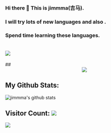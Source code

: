 ### Hi there 👋 This is jimmma(吉马).<br>
### I will try lots of new languages and also .<br></center>
### Spend time learning these languages.<br></center>
<h1> <a href="https://sunguoqi.com/"> <img src="https://readme-typing-svg.herokuapp.com/?lines=console.log(%22Hello%2C%20World!%22);MY%2C%20NAME%2C%20IS%2C%20JIMMMA!;Thanks%20for%20your%20coming!;❤❤❤❤&center=true&size=27"> </a> </h1>
## 
<div align="center"> <img src="https://activity-graph.herokuapp.com/graph?username=XxjimmmaxX&theme=xcode" /> </div>

## My Github Stats:
 ![jimmma's github stats](https://github-readme-stats.vercel.app/api?username=XxjimmmaxX&show_icons=true&theme=dracula&hide=stars,issues)
## 

## **Visitor Count:** <img src="https://profile-counter.glitch.me/XxjimmmaxX/count.svg" />

<div> <img src="https://github-readme-stats.vercel.app/api/top-langs/?username=XxjimmmaxX&hide_title=true&hide_border=true&layout=compact&langs_count=6&text_color=000&icon_color=fff&bg_color=0,52fa5a,4dfcff,c64dff&theme=graywhite" /> </div>

